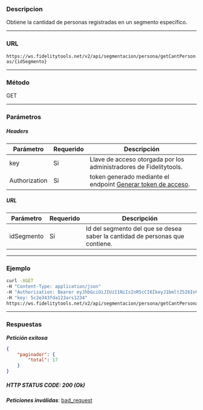 ### Descripcion
Obtiene la cantidad de personas registradas en un segmento específico.
___

### URL
` https://ws.fidelitytools.net/v2/api/segmentacion/persona/getCantPersonas/{idSegmento} `
___

### Método
GET
___
### Parámetros

##### Headers

|Parámetro |Requerido |Descripción                 |
|----------|----------|----------------------------|
| key         | Si		 | Llave de acceso otorgada por los administradores de Fidelitytools. | 
| Authorization       | Si		 | token generado mediante el endpoint [Generar token de acceso](https://github.com/bebeto-fidelitytools/FidelitytoolsWS/blob/master/docs/autenticaci%C3%B3n.md). | 

##### URL
|Parámetro |Requerido |Descripción                 |
|----------|----------|----------------------------|
| idSegmento | Si | Id del segmento del que se desea saber la cantidad de personas que contiene. | 

___
### Ejemplo
```bash
curl -XGET 
-H "Content-Type: application/json" 
-H "Authorization: Bearer eyJhbGciOiJIUzI1NiIsInR5cCI6IkeyJ1bmltZSI6InVzZXJBY2Nlc3NDb25maWciLCJuYmYiOjE1NTYxMTk0MDcU1NjIwNTgwNywiaWF0IjoxNDA3LCJpc3MizovL3dzLmZpZGVsaXR5dG9vbHMubmV0L3YyIiwiYXVkIjoiaHR0cHM6Ly93cy5maWRlbGl0eXRvb2xzLm5ldC92MiJ9.RDDpMHEB4SsmY0j87OcS5mbxeBWbyKqg2XxSAY" 
-H "key: 5c2e343fda123ars1234" 
https://ws.fidelitytools.net/v2/api/segmentacion/persona/getCantPersonas/MYc5M5
```
___
### Respuestas
***Petición exitosa***
```json
{
    "paginador": {
        "total": 17
    }
}
```
##### HTTP STATUS CODE: 200 (Ok)

***Peticiones inválidas***: [bad_request](https://github.com/bebeto-fidelitytools/FidelitytoolsWS/blob/master/docs/segmentacion/bad_request.md)
